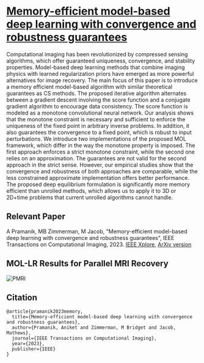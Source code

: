 # [Memory-efficient model-based deep learning with convergence and robustness guarantees](https://arxiv.org/pdf/2206.04797.pdf)

Computational imaging has been revolutionized by compressed sensing algorithms, which offer guaranteed uniqueness, convergence, and stability properties. Model-based deep learning methods that combine imaging physics with learned regularization priors have emerged as more powerful alternatives for image recovery. The main focus of this paper is to introduce a memory efficient model-based algorithm with similar theoretical guarantees as CS methods. The proposed iterative algorithm alternates between a gradient descent involving the score function and a conjugate gradient algorithm to encourage data consistency. The score function is modeled as a monotone convolutional neural network. Our analysis shows that the monotone constraint is necessary and sufficient to enforce the uniqueness of the fixed point in arbitrary inverse problems. In addition, it also guarantees the convergence to a fixed point, which is robust to input perturbations. We introduce two implementations of the proposed MOL framework, which differ in the way the monotone property is imposed. The first approach enforces a strict monotone constraint, while the second one relies on an approximation. The guarantees are not valid for the second approach in the strict sense. However, our empirical studies show that the convergence and robustness of both approaches are comparable, while the less constrained approximate implementation offers better performance. The proposed deep equilibrium formulation is significantly more memory efficient than unrolled methods, which allows us to apply it to 3D or 2D+time problems that current unrolled algorithms cannot handle.


## Relevant Paper

A Pramanik, MB Zimmerman, M Jacob, "Memory-efficient model-based deep learning with convergence and robustness guarantees", IEEE Transactions on Computational Imaging, 2023. [IEEE Xplore](https://ieeexplore.ieee.org/document/10059176), [ArXiv version](https://arxiv.org/pdf/2206.04797.pdf)

## MOL-LR Results for Parallel MRI Recovery

![PMRI](pmri.gif)


## Citation

```
@article{pramanik2023memory,
  title={Memory-efficient model-based deep learning with convergence and robustness guarantees},
  author={Pramanik, Aniket and Zimmerman, M Bridget and Jacob, Mathews},
  journal={IEEE Transactions on Computational Imaging},
  year={2023},
  publisher={IEEE}
}
```
